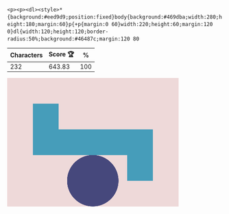 `<p><p><dl><style>*{background:#eed9d9;position:fixed}body{background:#469dba;width:280;height:180;margin:60}p{+p{margin:0 60}width:220;height:60;margin:120 0}dl{width:120;height:120;border-radius:50%;background:#46487c;margin:120 80`

| Characters | Score 🏆 | %   |
| ---------- | -------- | --- |
| 232        | 643.83   | 100 |

![](/2025/feb2025/02/20250202.png)
